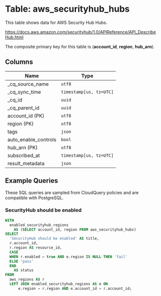 # Table: aws_securityhub_hubs

This table shows data for AWS Security Hub Hubs.

https://docs.aws.amazon.com/securityhub/1.0/APIReference/API_DescribeHub.html

The composite primary key for this table is (**account_id**, **region**, **hub_arn**).

## Columns

| Name          | Type          |
| ------------- | ------------- |
|_cq_source_name|`utf8`|
|_cq_sync_time|`timestamp[us, tz=UTC]`|
|_cq_id|`uuid`|
|_cq_parent_id|`uuid`|
|account_id (PK)|`utf8`|
|region (PK)|`utf8`|
|tags|`json`|
|auto_enable_controls|`bool`|
|hub_arn (PK)|`utf8`|
|subscribed_at|`timestamp[us, tz=UTC]`|
|result_metadata|`json`|

## Example Queries

These SQL queries are sampled from CloudQuery policies and are compatible with PostgreSQL.

### SecurityHub should be enabled

```sql
WITH
  enabled_securityhub_regions
    AS (SELECT account_id, region FROM aws_securityhub_hubs)
SELECT
  'SecurityHub should be enabled' AS title,
  r.account_id,
  r.region AS resource_id,
  CASE
  WHEN r.enabled = true AND e.region IS NULL THEN 'fail'
  ELSE 'pass'
  END
    AS status
FROM
  aws_regions AS r
  LEFT JOIN enabled_securityhub_regions AS e ON
      e.region = r.region AND e.account_id = r.account_id;
```


